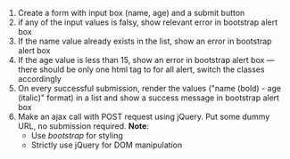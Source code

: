 1. Create a form with input box (name, age) and a submit button
2. if any of the input values is falsy, show relevant error in bootstrap alert box
3. If the name value already exists in the list, show an error in bootstrap alert box
4. If the age value is less than 15, show an error in bootstrap alert box 
    — there should be only one html tag to for all alert, switch the classes accordingly
5. On every successful submission, render the values ("name  (bold) - age (italic)" format) in a list and show a success message in bootstrap alert box
6. Make an ajax call with POST request using jQuery. Put some dummy URL, no submission required. 
**Note**: 
	- Use *bootstrap* for styling
    - Strictly use jQuery for DOM manipulation 